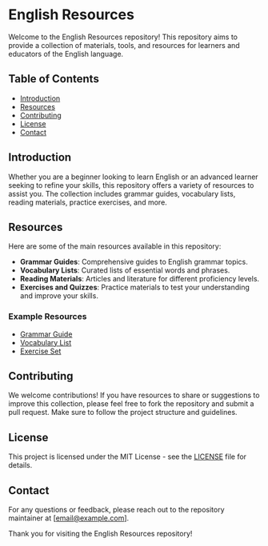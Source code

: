 # English Resources  

Welcome to the English Resources repository! This repository aims to provide a collection of materials, tools, and resources for learners and educators of the English language.  

## Table of Contents  

- [Introduction](#introduction)  
- [Resources](#resources)  
- [Contributing](#contributing)  
- [License](#license)  
- [Contact](#contact)  

## Introduction  

Whether you are a beginner looking to learn English or an advanced learner seeking to refine your skills, this repository offers a variety of resources to assist you. The collection includes grammar guides, vocabulary lists, reading materials, practice exercises, and more.  

## Resources  

Here are some of the main resources available in this repository:  

- **Grammar Guides**: Comprehensive guides to English grammar topics.  
- **Vocabulary Lists**: Curated lists of essential words and phrases.  
- **Reading Materials**: Articles and literature for different proficiency levels.  
- **Exercises and Quizzes**: Practice materials to test your understanding and improve your skills.  

### Example Resources  
- [Grammar Guide](link-to-grammar-guide)  
- [Vocabulary List](link-to-vocabulary-list)  
- [Exercise Set](link-to-exercises)  

## Contributing  

We welcome contributions! If you have resources to share or suggestions to improve this collection, please feel free to fork the repository and submit a pull request. Make sure to follow the project structure and guidelines.  

## License  

This project is licensed under the MIT License - see the [LICENSE](LICENSE) file for details.  

## Contact  

For any questions or feedback, please reach out to the repository maintainer at [email@example.com].  

Thank you for visiting the English Resources repository!
